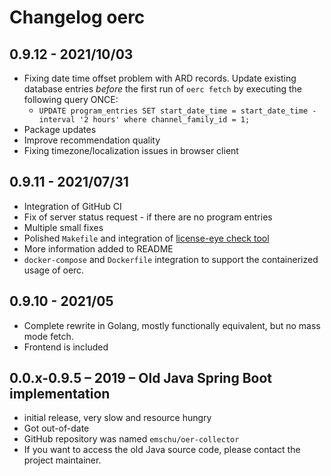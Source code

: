 # Changelog oerc

## 0.9.12 - 2021/10/03
- Fixing date time offset problem with ARD records. Update existing database entries *before* 
  the first run of `oerc fetch` by executing the following query ONCE:
  - `UPDATE program_entries SET start_date_time = start_date_time - interval '2 hours' where channel_family_id = 1;`
- Package updates
- Improve recommendation quality
- Fixing timezone/localization issues in browser client

## 0.9.11 - 2021/07/31
- Integration of GitHub CI
- Fix of server status request - if there are no program entries
- Multiple small fixes
- Polished `Makefile` and integration of [license-eye check tool](https://github.com/apache/skywalking-eyes)
- More information added to README
- `docker-compose` and `Dockerfile` integration to support the containerized usage of oerc.

## 0.9.10 - 2021/05
- Complete rewrite in Golang, mostly functionally equivalent, but no mass mode fetch.
- Frontend is included

## 0.0.x-0.9.5 – 2019 – Old Java Spring Boot implementation
- initial release, very slow and resource hungry
- Got out-of-date
- GitHub repository was named `emschu/oer-collector`
- If you want to access the old Java source code, please contact the project maintainer.